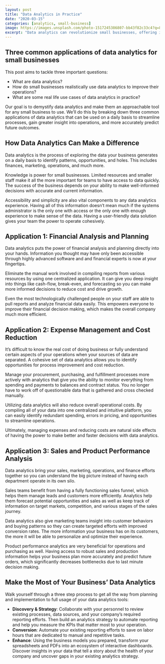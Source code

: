 ```yaml
---
layout: post
title: "Data Analytics in Practice"
date: "2020-03-15"
categories: [analytics, small-business]
image: https://images.unsplash.com/photo-1517245386807-bb43f82c33c4?q=80&w=1470&auto=format&fit=crop&ixlib=rb-4.0.3&ixid=M3wxMjA3fDB8MHxwaG90by1wYWdlfHx8fGVufDB8fHx8fA%3D%3D
excerpt: "Data analytics can revolutionize small businesses, offering insights in financial planning, cost reduction, and sales performance. Streamline processes and make informed decisions with a three-step approach: Discovery & Strategy, Conversion, and Enhancement."
---
```


## Three common applications of data analytics for small businesses

This post aims to tackle three important questions:

- What are data analytics?
- How do small businesses realistically use data analytics to improve their operations?
- What are some real life use cases of data analytics in practice?

Our goal is to demystify data analytics and make them an approachable tool for any small business to use. We’ll do this by breaking down three common applications of data analytics that can be used on a daily basis to streamline processes, gain greater insight into operations, and more accurately predict future outcomes.

## How Data Analytics Can Make a Difference

Data analytics is the process of exploring the data your business generates on a daily basis to identify patterns, opportunities, and holes. This includes finances, marketing, operations, and much more.

Knowledge is power for small businesses. Limited resources and smaller staff make it all the more important for teams to have access to data quickly. The success of the business depends on your ability to make well-informed decisions with accurate and current information.

Accessibility and simplicity are also vital components to any data analytics experience. Having all of this information doesn’t mean much if the systems administrator is the only one with access or the only one with enough experience to make sense of the data. Having a user-friendly data solution gives your team the power to operate cohesively.

## Application 1: Financial Analysis and Planning

Data analytics puts the power of financial analysis and planning directly into your hands. Information you thought may have only been accessible through highly advanced software and and financial experts is now at your fingertips.

Eliminate the manual work involved in compiling reports from various resources by using one centralized application. It can give you deep insight into things like cash-flow, break-even, and forecasting so you can make more informed decisions to reduce cost and drive growth.

Even the most technologically challenged people on your staff are able to pull reports and analyze financial data easily. This empowers everyone to improve their financial decision making, which makes the overall company much more efficient.

## Application 2: Expense Management and Cost Reduction

It’s difficult to know the real cost of doing business or fully understand certain aspects of your operations when your sources of data are separated. A cohesive set of data analytics allows you to identify opportunities for process improvement and cost reduction.

Manage your procurement, purchasing, and fulfillment processes more actively with analytics that give you the ability to monitor everything from spending and payments to balances and contract status. You no longer have to work off of questionable data that is gathered and cross checked manually.

Utilizing data analytics will also reduce overall operational costs. By compiling all of your data into one centralized and intuitive platform, you can easily identify redundant spending, errors in pricing, and opportunities to streamline operations.

Ultimately, managing expenses and reducing costs are natural side effects of having the power to make better and faster decisions with data analytics.

## Application 3: Sales and Product Performance Analysis

Data analytics bring your sales, marketing, operations, and finance efforts together so you can understand the big picture instead of having each department operate in its own silo.

Sales teams benefit from having a fully functioning sales funnel, which helps them manage leads and customers more efficiently. Analytics help them forecast potential opportunities and sales as well as keep track of information on target markets, competition, and various stages of the sales journey.

Data analytics also give marketing teams insight into customer behaviors and buying patterns so they can create targeted efforts with improved conversion rates. The more information your business has on its customers, the more it will be able to personalize and optimize their experience.

Product performance analytics are very beneficial for operations and purchasing as well. Having access to robust sales and production information helps your business plan more accurately and predict future orders, which significantly decreases bottlenecks due to last minute decision making.

## Make the Most of Your Business’ Data Analytics

Walk yourself through a three step process to get all the way from planning and implementation to full usage of your data analytics tools:

- **Discovery & Strategy**: Collaborate with your personnel to review existing processes, data sources, and your company’s required reporting efforts. Then build an analytics strategy to automate reporting and help you measure the KPIs that matter most to your operation. 
- **Conversion**: Automate your existing reporting efforts to save on labor hours that are dedicated to manual and repetitive tasks.
- **Enhance**: Using the business models you prepared, transform your spreadsheets and PDFs into an ecosystem of interactive dashboards. Discover insights in your data that tell a story about the health of your company and uncover gaps in your existing analytics strategy.